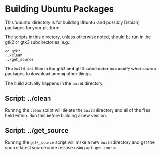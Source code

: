Building Ubuntu Packages
========================

This 'ubuntu' directory is for building Ubuntu (and possibly Debian)
packages for your platform.

The scripts in this directory, unless otherwise noted, should be run in
the gtk2 or gtk3 subdirectories, e.g.:

```
cd gtk2
../clean
../get_source
```

The `build.ini` files in the gtk2 and gtk3 subdirectories specify what
source packages to download among other things.

The build actually happens in the `build` directory.

## Script: ../clean

Running the `clean` script will delete the `build` directory and all of the
files held within.  Run this before building a new version.

## Script: ../get\_source

Running the `get\_source` script will make a new `build` directory and get
the source latest source code release using `apt-get source`.

